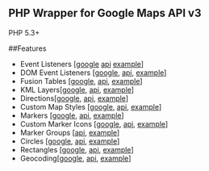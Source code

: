 PHP Wrapper for Google Maps API v3
---

PHP 5.3+

##Features

 - Event Listeners [[google](http://code.google.com/apis/maps/documentation/javascript/reference.html#MapsEventListener) [api](https://github.com/galen/PHP-Google-Maps-API/blob/master/classes/event/EventListener.php) [example](https://github.com/galen/PHP-Google-Maps-API/blob/master/examples/event_listeners.php)]
 - DOM Event Listeners [[google](http://code.google.com/apis/maps/documentation/javascript/reference.html#MapsEventListener), [api](https://github.com/galen/PHP-Google-Maps-API/blob/master/classes/event/DomEventListener.php), [example](https://github.com/galen/PHP-Google-Maps-API/blob/master/examples/event_listeners.php)]
 - Fusion Tables [[google](http://code.google.com/apis/maps/documentation/javascript/reference.html#FusionTablesLayer), [api](https://github.com/galen/PHP-Google-Maps-API/blob/master/classes/layer/FusionTable.php), [example](http://www.galengrover.com/projects/google-maps/examples/fusion_tables.php)]
 - KML Layers[[google](http://code.google.com/apis/maps/documentation/javascript/reference.html#KmlLayer), [api](https://github.com/galen/PHP-Google-Maps-API/blob/master/classes/layer/KmlLayer.php), [example](http://www.galengrover.com/projects/google-maps/examples/fusion_tables.php)]
 - Directions[[google](http://code.google.com/apis/maps/documentation/javascript/reference.html#DirectionsRenderer), [api](https://github.com/galen/PHP-Google-Maps-API/blob/master/classes/overlay/Directions.php), [example](http://www.galengrover.com/projects/google-maps/examples/directions.php)]
 - Custom Map Styles [[google](http://code.google.com/apis/maps/documentation/javascript/maptypes.html#StyledMaps), [api](https://github.com/galen/PHP-Google-Maps-API/blob/master/classes/overlay/MapStyle.php), [example](http://www.galengrover.com/projects/google-maps/examples/map_custom_styles.php)]
 - Markers [[google](http://code.google.com/apis/maps/documentation/javascript/overlays.html#Markers), [api](https://github.com/galen/PHP-Google-Maps-API/blob/master/classes/overlay/Marker.php), [example](http://www.galengrover.com/projects/google-maps/examples/markers_basics.php)]
 - Custom Marker Icons [[google](http://code.google.com/apis/maps/documentation/javascript/overlays.html#Icons), [api](https://github.com/galen/PHP-Google-Maps-API/blob/master/classes/overlay/MarkerIcon.php), [example](http://www.galengrover.com/projects/google-maps/examples/markers_custom_icons.php)]
 - Marker Groups [[api](https://github.com/galen/PHP-Google-Maps-API/blob/master/classes/overlay/MarkerGroup.php), [example](http://www.galengrover.com/projects/google-maps/examples/markers_groups.php)]
 - Circles [[google](http://code.google.com/apis/maps/documentation/javascript/reference.html#Circle), [api](https://github.com/galen/PHP-Google-Maps-API/blob/master/classes/overlay/Circle.php), [example](http://www.galengrover.com/projects/google-maps/examples/shapes.php)]
 - Rectangles [[google](http://code.google.com/apis/maps/documentation/javascript/reference.html#Rectangle), [api](https://github.com/galen/PHP-Google-Maps-API/blob/master/classes/overlay/Rectangle.php), [example](http://www.galengrover.com/projects/google-maps/examples/shapes.php)]
 - Geocoding[[google](http://code.google.com/apis/maps/documentation/geocoding/), [api](https://github.com/galen/PHP-Google-Maps-API/blob/master/classes/service/Geocoder.php), [example](http://www.galengrover.com/projects/google-maps/examples/geocoding.php)]